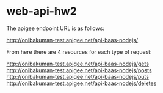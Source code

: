 # web-api-hw2

The apigee endpoint URL is as follows:

http://onibakuman-test.apigee.net/api-baas-nodejs/

From here there are 4 resources for each type of request:

http://onibakuman-test.apigee.net/api-baas-nodejs/gets
http://onibakuman-test.apigee.net/api-baas-nodejs/posts
http://onibakuman-test.apigee.net/api-baas-nodejs/puts
http://onibakuman-test.apigee.net/api-baas-nodejs/deletes
